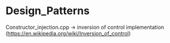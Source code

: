 # Design_Patterns
Constructor_injection.cpp ->  inversion of control implementation (https://en.wikipedia.org/wiki/Inversion_of_control)

